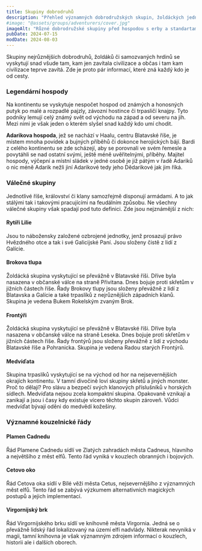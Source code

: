```yaml
---
title: Skupiny dobrodruhů
description: "Přehled významných dobrodružských skupin, žoldáckých jednotek a kouzelnických řádů napříč kontinentem"
#image: "@assets/groups/adventurers/cover.jpg"
imageAlt: "Různé dobrodružské skupiny před hospodou s erby a standartami"
pubDate: 2024-07-15
modDate: 2024-08-03
---
```

Skupiny nejrůznějších dobrodruhů, žoldáků či samozvaných hrdinů se vyskytují snad všude tam, kam jen zavítala civilizace a občas i tam kam civilizace teprve zavítá. Zde je proto pár informací, které zná každý kdo je od cesty.

### Legendární hospody

Na kontinentu se vyskytuje nespočet hospod od známých a honosných putyk po malé a rozpadlé pajzly, závozní hostince či trpasličí knajpy. Tyto podniky lemují celý známý svět od východu na západ a od severu na jih. Mezi nimi je však jeden o kterém slyšel snad každý kdo umí chodit.

**Adarikova hospoda**, jež se nachází v Haalu, centru Blatavské říše, je místem mnoha povídek a bujných příběhů či dokonce herojických bájí. Bardi z celého kontinentu se zde scházejí, aby se porovnali ve svém řemesle a povytáhli se nad ostatní svými, ještě méně uvěřitelnými, příběhy. Majitel hospody, výčepní a místní sládek v jedné osobě je již pátým v řadě Adariků o nic méně Adarik nežli jiní Adarikové tedy jeho Dědarikové jak jim říká.

### Válečné skupiny

Jednotlivé říše, království či klany samozřejmě disponují armádami. A to jak stálými tak i takovými pracujícími na feudálním způsobu. Ne všechny válečné skupiny však spadají pod tuto definici. Zde jsou nejznámější z nich:

#### Rytíři Lilie
Jsou to nábožensky založené ozbrojené jednotky, jenž prosazují právo Hvězdného otce a tak i své Galicijské Paní. Jsou složeny čistě z lidí z Galície.

#### Brokova tlupa
Žoldácká skupina vyskytující se převážně v Blatavské říši. Dříve byla nasazena v občanské válce na straně Přivitana. Dnes bojuje proti skřetům v jižních částech říše. Řady Brokovy tlupy jsou složeny převážně z lidí z Blatavska a Galície a také trpaslíků z nejrůznějších západních klanů. Skupina je vedena Bukem Rokelským zvaným Brok.

#### Frontýři
Žoldácká skupina vyskytující se převážně v Blatavské říši. Dříve byla nasazena v občanské válce na straně Leseka. Dnes bojuje proti skřetům v jižních částech říše. Řady frontýrů jsou složeny převážně z lidí z východu Blatavské říše a Pohranicka. Skupina je vedena Radou starých Frontýrů.

#### Medvíďata
Skupina trpaslíků vyskytující se na východ od hor na nejsevernějších okrajích kontinentu. V tamní divočině loví skupiny skřetů a jiných monster. Proč to dělají? Pro slávu a bezpečí svých klanových příslušníků v horských sídlech. Medvíďata nejsou zcela kompaktní skupina. Opakovaně vznikají a zanikají a jsou i časy kdy existuje vícero těchto skupin zároveň. Vůdci medvíďat bývají oděni do medvědí kožešiny.

### Významné kouzelnické řády

#### Plamen Cadnedu
Řád Plamene Cadnedu sídlí ve Zlatých zahradách města Cadneus, hlavního a největšího z měst elfů. Tento řád vyniká v kouzlech obranných i bojových.

#### Cetovo oko
Řád Cetova oka sídlí v Bílé věži města Cetus, nejsevernějšího z významných měst elfů. Tento řád se zabývá výzkumem alternativních magických postupů a jejich implementací.

#### Virgornijský brk
Řád Virgornijského brku sídlí ve knihovně města Virgornia. Jedná se o převážně lidský řád lokalizovaný na území elfí nadvlády. Nikterak nevyniká v magii, tamní knihovna je však významným zdrojem informací o kouzlech, historii ale i dalších oborech.
